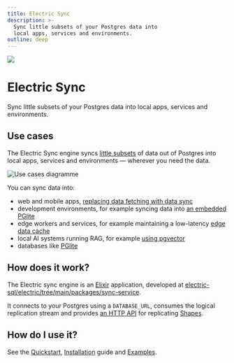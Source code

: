 ```yaml
---
title: Electric Sync
description: >-
  Sync little subsets of your Postgres data into
  local apps, services and environments.
outline: deep
---
```


<img src="/img/icons/electric.svg" class="product-icon" />

# Electric Sync

Sync little subsets of your Postgres data into
local apps, services and environments.

## Use cases

The Electric Sync engine syncs [little subsets](/docs/guides/shapes) of data out of Postgres into local apps, services and environments &mdash; wherever you need the data.

<img srcset="/img/about/use-cases.sm.png 1098w, /img/about/use-cases.png 1484w"
    sizes="(max-width: 767px) 600px, 1484px"
    src="/img/about/use-cases.png"
    alt="Use cases diagramme"
/>

You can sync data into:

- web and mobile apps, [replacing data fetching with data sync](/examples/linearlite)
- development environments, for example syncing data into [an embedded PGlite](/product/pglite)
- edge workers and services, for example maintaining a low-latency [edge data cache](https://github.com/electric-sql/electric/blob/main/examples/redis-sync/src/index.ts)
- local AI systems running RAG, for example [using pgvector](https://electric-sql.com/blog/2024/02/05/local-first-ai-with-tauri-postgres-pgvector-llama)
- databases like [PGlite](./pglite)

## How does it work?

The Electric sync engine is an [Elixir](https://elixir-lang.org) application, developed at [electric-sql/electric/tree/main/packages/sync-service](https://github.com/electric-sql/electric/tree/main/packages/sync-service).

It connects to your Postgres using a `DATABASE_URL`, consumes the logical replication stream and provides [an HTTP API](/docs/api/http) for replicating [Shapes](/docs/guides/shapes).

## How do I use it?

See the [Quickstart](/docs/quickstart), [Installation](/docs/guides/installation) guide and [Examples](https://github.com/electric-sql/electric/tree/main/examples).
